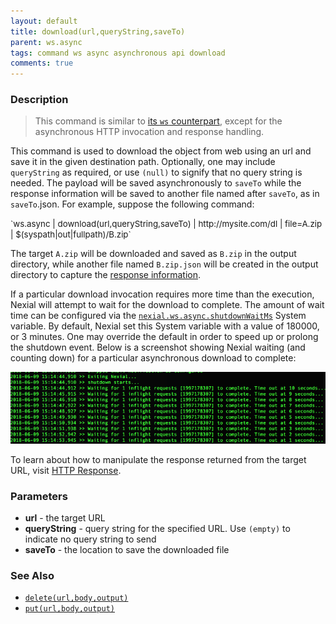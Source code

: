 ```yaml
---
layout: default
title: download(url,queryString,saveTo)
parent: ws.async
tags: command ws async asynchronous api download
comments: true
---
```



### Description
> This command is similar to [its `ws` counterpart](../ws/download(url,queryString,saveTo)), except for the 
asynchronous HTTP invocation and response handling.

This command is used to download the object from web using an url and save it in the given destination path. Optionally,
one may include `queryString` as required, or use `(null)` to signify that no query string is needed. The payload will 
be saved asynchronously to `saveTo` while the response information will be saved to another file named after `saveTo`,
as in `saveTo`.json. For example, suppose the following command:<br/>

<span style="font-size:10pt">
`ws.async | download(url,queryString,saveTo) | http://mysite.com/dl | file=A.zip | $(syspath|out|fullpath)/B.zip`
</span>

The target `A.zip` will be downloaded and saved as `B.zip` in the output directory, while another file named `B.zip.json` 
will be created in the output directory to capture the [response information](index#http-response).

If a particular download invocation requires more time than the execution, Nexial will attempt to wait for the download 
to complete.  The amount of wait time can be configured via the [`nexial.ws.async.shutdownWaitMs`](../../systemvars/index#nexial.ws.async.shutdownWaitMs) 
System variable. By default, Nexial set this System variable with a value of 180000, or 3 minutes. One may override the 
default in order to speed up or prolong the shutdown event. Below is a screenshot showing Nexial waiting 
(and counting down) for a particular asynchronous download to complete:<br/>

![](image/download_01.png)

To learn about how to manipulate the response returned from the target URL, visit [HTTP Response](index#http-response).


### Parameters
- **url** - the target URL
- **queryString** - query string for the specified URL. Use `(empty)` to indicate no query string to send
- **saveTo** - the location to save the downloaded file


### See Also
- [`delete(url,body,output)`](delete(url,body,output))
- [`put(url,body,output)`](put(url,body,output))
